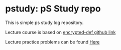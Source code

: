 # pstudy: pS Study repo
This is simple ps study log repository.

Lecture course is based on [encrypted-def github link](https://github.com/encrypted-def/basic-algo-lecture)

Lecture practice problems can be found [Here](https://github.com/encrypted-def/basic-algo-lecture/blob/master/workbook.md)
